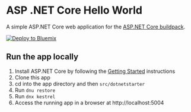 # ASP .NET Core Hello World

A simple ASP.NET Core web application for the [ASP.NET Core buildpack][].

[![Deploy to Bluemix](https://bluemix.net/deploy/button.png)](https://bluemix.net/deploy)

## Run the app locally

1. Install ASP.NET Core by following the [Getting Started][] instructions
2. Clone this app
3. cd into the app directory and then `src/dotnetstarter`
4. Run `dnu restore`
5. Run `dnx kestrel`
6. Access the running app in a browser at http://localhost:5004

[Getting Started]: http://docs.asp.net/en/latest/getting-started/index.html
[ASP.NET Core buildpack]: https://github.com/cloudfoundry-community/asp.net5-buildpack

